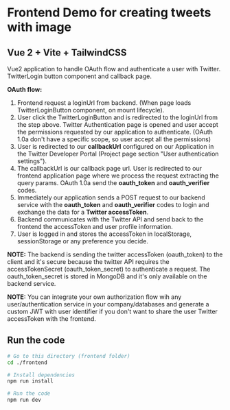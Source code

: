 # Frontend Demo for creating tweets with image

## Vue 2 + Vite + TailwindCSS

Vue2 application to handle OAuth flow and authenticate a user with Twitter.
TwitterLogin button component and callback page.

**OAuth flow:**

1. Frontend request a loginUrl from backend. (When page loads TwitterLoginButton component, on mount lifecycle).
2. User click the TwitterLoginButton and is redirected to the loginUrl from the step above. Twitter Authentication page is opened and user accept the permissions requested by our application to authenticate. (OAuth 1.0a don't have a specific scope, so user accept all the permissions)
3. User is redirected to our **callbackUrl** configured on our Application in the Twitter Developer Portal (Project page section "User authentication settings").
4. The callbackUrl is our callback page url. User is redirected to our frontend application page where we process the request extracting the query params. OAuth 1.0a send the **oauth_token** and **oauth_verifier** codes.
5. Immediately our application sends a POST request to our backend service with the **oauth_token** and **oauth_verifier** codes to login and exchange the data for a **Twitter accessToken**.
6. Backend communicates with the Twitter API and send back to the frontend the accessToken and user profile information.
7. User is logged in and stores the accessToken in localStorage, sessionStorage or any preference you decide.

**NOTE:** The backend is sending the twitter accessToken (oauth_token) to the client and it's secure because the twitter API requires the accessTokenSecret (oauth_token_secret) to authenticate a request. The oauth_token_secret is stored in MongoDB and it's only available on the backend service.

**NOTE:** You can integrate your own authorization flow wih any user/authentication service in your company/databases and generate a custom JWT with user identifier if you don't want to share the user Twitter accessToken with the frontend.

## Run the code

```bash
# Go to this directory (frontend folder)
cd ./frontend

# Install dependencies
npm run install

# Run the code
npm run dev
```